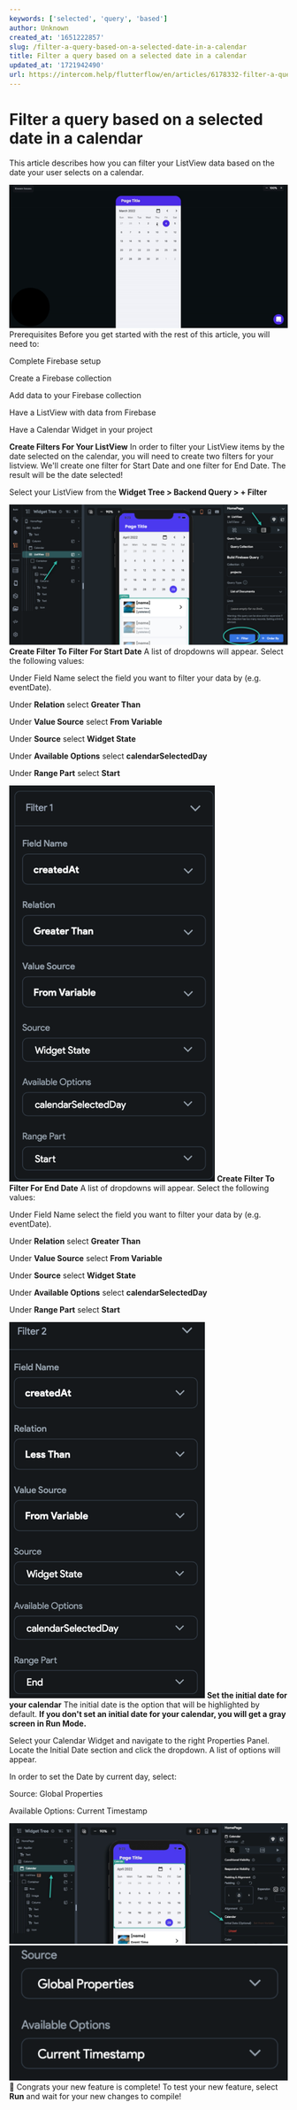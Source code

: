 ```yaml
---
keywords: ['selected', 'query', 'based']
author: Unknown
created_at: '1651222857'
slug: /filter-a-query-based-on-a-selected-date-in-a-calendar
title: Filter a query based on a selected date in a calendar
updated_at: '1721942490'
url: https://intercom.help/flutterflow/en/articles/6178332-filter-a-query-based-on-a-selected-date-in-a-calendar
---
```

# Filter a query based on a selected date in a calendar

This article describes how you can filter your ListView data based on the date your user selects on a calendar.

![](../assets/20250430121501755988.gif)
Prerequisites
Before you get started with the rest of this article, you will need to:

Complete Firebase setup

Create a Firebase collection

Add data to your Firebase collection

Have a ListView with data from Firebase

Have a Calendar Widget in your project

**Create Filters For Your ListView**
In order to filter your ListView items by the date selected on the calendar, you will need to create two filters for your listview. We'll create one filter for Start Date and one filter for End Date. The result will be the date selected!

Select your ListView from the **Widget Tree &gt; Backend Query &gt; + Filter**

![](../assets/20250430121502050482.png)
**Create Filter To Filter For Start Date**
A list of dropdowns will appear. Select the following values:

Under Field Name select the field you want to filter your data by (e.g. eventDate).

Under **Relation** select **Greater Than**

Under **Value Source** select **From Variable**

Under **Source** select **Widget State**

Under **Available Options** select **calendarSelectedDay**

Under **Range Part** select **Start**

![](../assets/20250430121502331193.png)
**Create Filter To Filter For End Date**
A list of dropdowns will appear. Select the following values:

Under Field Name select the field you want to filter your data by (e.g. eventDate).

Under **Relation** select **Greater Than**

Under **Value Source** select **From Variable**

Under **Source** select **Widget State**

Under **Available Options** select **calendarSelectedDay**

Under **Range Part** select **Start**

![](../assets/20250430121502649614.png)
**Set the initial date for your calendar**
The initial date is the option that will be highlighted by default. **If you don't set an initial date for your calendar, you will get a gray screen in Run Mode.**

Select your Calendar Widget and navigate to the right Properties Panel. Locate the Initial Date section and click the dropdown. A list of options will appear. 

In order to set the Date by current day, select:

Source: Global Properties

Available Options: Current Timestamp

![](../assets/20250430121502883634.jpg)
![](../assets/20250430121503116680.png)
🎉 Congrats your new feature is complete! To test your new feature, select **Run** and wait for your new changes to compile!


